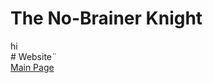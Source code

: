 # The No-Brainer Knight
<html>
    <head>
        <link rel="stylesheet" href="style.css">
    </head>
    <div class="main">
        <a>hi</a>
    </div>
</html>
# Website¨
<html>
    <head>
        <link rel="stylesheet" href="style.css">
    </head>
    <div class="main">
        <a href="https://pausedmagician.github.io/The-No-Brainer-Knight/">Main Page</a>
    </div>
</html>